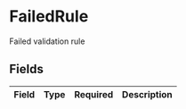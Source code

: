 # FailedRule

Failed validation rule


## Fields

| Field       | Type        | Required    | Description |
| ----------- | ----------- | ----------- | ----------- |